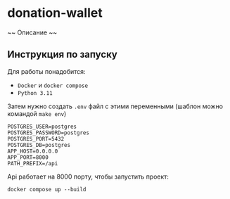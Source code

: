 # donation-wallet

~~ Описание ~~

## Инструкция по запуску

Для работы понадобится:

- `Docker` и `docker compose`
- `Python 3.11`

Затем нужно создать `.env` файл с этими переменными (шаблон можно командой `make env`)

```
POSTGRES_USER=postgres
POSTGRES_PASSWORD=postgres
POSTGRES_PORT=5432
POSTGRES_DB=postgres
APP_HOST=0.0.0.0
APP_PORT=8000
PATH_PREFIX=/api
```

Api работает на 8000 порту, чтобы запустить проект:
```
docker compose up --build
```
